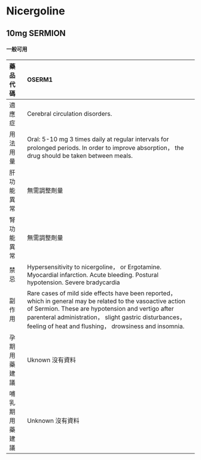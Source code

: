 # Nicergoline

## 10mg SERMION

#### 一般可用

| 藥品代碼       | OSERM1                                                                                                                                                                                                                                                                              |
|:---------------|:------------------------------------------------------------------------------------------------------------------------------------------------------------------------------------------------------------------------------------------------------------------------------------|
| 適應症         | Cerebral circulation disorders.                                                                                                                                                                                                                                                     |
| 用法用量       | Oral: 5-10 mg 3 times daily at regular intervals for prolonged periods. In order to improve absorption， the drug should be taken between meals.                                                                                                                                    |
| 肝功能異常     | 無需調整劑量                                                                                                                                                                                                                                                                        |
| 腎功能異常     | 無需調整劑量                                                                                                                                                                                                                                                                        |
| 禁忌           | Hypersensitivity to nicergoline， or Ergotamine. Myocardial infarction. Acute bleeding. Postural hypotension. Severe bradycardia                                                                                                                                                    |
| 副作用         | Rare cases of mild side effects have been reported， which in general may be related to the vasoactive action of Sermion. These are hypotension and vertigo after parenteral administration， slight gastric disturbances， feeling of heat and flushing， drowsiness and insomnia. |
| 孕期用藥建議   | Uknown 沒有資料                                                                                                                                                                                                                                                                     |
| 哺乳期用藥建議 | Unknown 沒有資料                                                                                                                                                                                                                                                                    |

